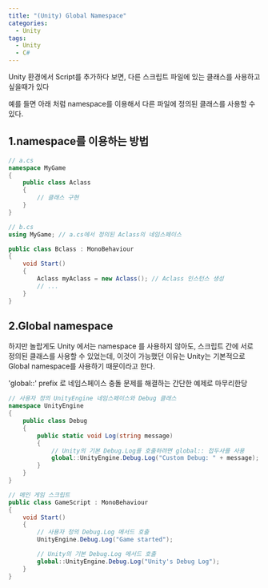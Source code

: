 ```yaml
---
title: "(Unity) Global Namespace"
categories:
  - Unity
tags:
  - Unity
  - C#
---
```


Unity 환경에서 Script를 추가하다 보면, 다른 스크립트 파일에 있는 클래스를 사용하고 싶을때가 있다  

예를 들면 아래 처럼 namespace를 이용해서 다른 파일에 정의된 클래스를 사용할 수 있다.  

## 1.namespace를 이용하는 방법
```c#
// a.cs
namespace MyGame
{
    public class Aclass
    {
        // 클래스 구현
    }
}
```

```c#
// b.cs
using MyGame; // a.cs에서 정의된 Aclass의 네임스페이스

public class Bclass : MonoBehaviour
{
    void Start()
    {
        Aclass myAclass = new Aclass(); // Aclass 인스턴스 생성
        // ...
    }
}
```

## 2.Global namespace
하지만 놀랍게도 Unity 에서는 namespace 를 사용하지 않아도, 스크립트 간에 서로 정의된 클래스를 사용할 수 있었는데, 이것이 가능했던 이유는  Unity는 기본적으로 Global namespace를 사용하기 때문이라고 한다.

'global::' prefix 로 네임스페이스 충돌 문제를 해결하는 간단한 예제로 마무리한당  

```c#
// 사용자 정의 UnityEngine 네임스페이스와 Debug 클래스
namespace UnityEngine
{
    public class Debug
    {
        public static void Log(string message)
        {
            // Unity의 기본 Debug.Log를 호출하려면 global:: 접두사를 사용
            global::UnityEngine.Debug.Log("Custom Debug: " + message);
        }
    }
}

// 메인 게임 스크립트
public class GameScript : MonoBehaviour
{
    void Start()
    {
        // 사용자 정의 Debug.Log 메서드 호출
        UnityEngine.Debug.Log("Game started");

        // Unity의 기본 Debug.Log 메서드 호출
        global::UnityEngine.Debug.Log("Unity's Debug Log");
    }
}
```